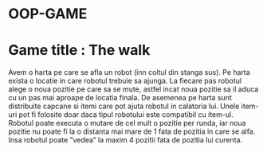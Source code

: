 # OOP-GAME

# Game title : The walk 

Avem o harta pe care se afla un robot (inn coltul din stanga sus). Pe harta
exista o locatie in care robotul trebuie sa ajunga. La fiecare pas robotul alege o
noua pozitie pe care sa se mute, astfel incat noua pozitie sa  il aduca cu un pas
mai aproape de locatia finala. De asemenea pe harta sunt distribuite capcane si
itemi care pot ajuta robotul in calatoria lui. Unele item-uri pot fi folosite doar
daca tipul robotului este compatibil cu item-ul. Robotul poate executa o mutare
de cel mult o pozitie per runda, iar noua pozitie nu poate fi la o distanta mai
mare de 1 fata de pozitia in care se alfa. Insa robotul poate ”vedea” la maxim
4 pozitii fata de pozitia lui curenta. 
